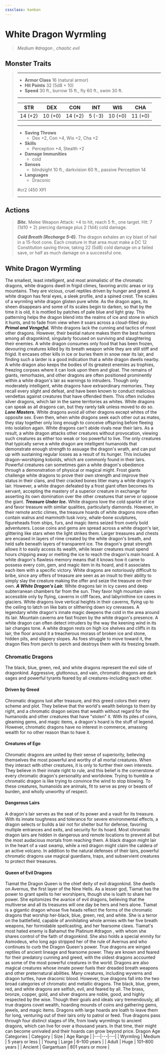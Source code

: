 ```yaml
---
cssclass: kanban
---
```


# White Dragon Wyrmling
>*Medium #dragon , chaotic evil*
## Monster Traits
>___
>- **Armor Class** 16 (natural armor)
>- **Hit Points** 32 (5d8 + 10)
>- **Speed** 30 ft., burrow 15 ft., fly 60 ft., swim 30 ft.
>___
>|STR|DEX|CON|INT|WIS|CHA|
>|:---:|:---:|:---:|:---:|:---:|:---:|
>|14 (+2)|10 (+0)|14 (+2)|5 (-3)|10 (+0)|11 (+0)|
>___
>- **Saving Throws**
>	 - Dex +2, Con +4, Wis +2, Cha +2
>- **Skills**
>	 - Perception +4, Stealth +2
>- **Damage Immunities**
>	 - cold
>- **Senses**
>	 - blindsight 10 ft., darkvision 60 ft., passive Perception 14
>- **Languages**
>	 - Draconic
>
> #cr2 (450 XP)
>___
## Actions
>***Bite.*** Melee Weapon Attack: +4 to hit, reach 5 ft., one target. Hit: 7 (1d10 + 2) piercing damage plus 2 (1d4) cold damage.  
>
>***Cold Breath (Recharge 5–6).*** The dragon exhales an icy blast of hail in a 15-foot cone. Each creature in that area must make a DC 12 Constitution saving throw, taking 22 (5d8) cold damage on a failed save, or half as much damage on a successful one.
## White Dragon Wyrmling
The smallest, least intelligent, and most animalistic of the chromatic dragons, white dragons dwell in frigid climes, favoring arctic areas or icy mountains. They are vicious, cruel reptiles driven by hunger and greed.
A white dragon has feral eyes, a sleek profile, and a spined crest. The scales of a wyrmling white dragon glisten pure white. As the dragon ages, its sheen disappears and some of its scales begin to darken, so that by the time it is old, it is mottled by patches of pale blue and light gray. This patterning helps the dragon blend into the realms of ice and stone in which it hunts, and to fade from view when it soars across a cloud-filled sky.
***Primal and Vengeful.*** White dragons lack the cunning and tactics of most other dragons. However, their bestial nature makes them the best hunters among all dragonkind, singularly focused on surviving and slaughtering their enemies. A white dragon consumes only food that has been frozen, devouring creatures killed by its breath weapon while they are still stiff and frigid. It encases other kills in ice or buries them in snow near its lair, and finding such a larder is a good indication that a white dragon dwells nearby.
A white dragon also keeps the bodies of its greatest enemies as trophies, freezing corpses where it can look upon them and gloat. The remains of giants, remorhazes, and other dragons are often positioned prominently within a white dragon's lair as warnings to intruders.
Though only moderately intelligent, white dragons have extraordinary memories. They recall every slight and defeat, and have been known to conduct malicious vendettas against creatures that have offended them. This often includes silver dragons, which lair in the same territories as whites. White dragons can speak as all dragons can, but they rarely talk unless moved to do so.
***Lone Masters.*** White dragons avoid all other dragons except whites of the opposite sex. Even then, when white dragons seek each other out as mates, they stay together only long enough to conceive offspring before fleeing into isolation again.
White dragons can't abide rivals near their lairs. As a result, a white dragon attacks other creatures without provocation, viewing such creatures as either too weak or too powerful to live. The only creatures that typically serve a white dragon are intelligent humanoids that demonstrate enough strength to assuage the dragon's wrath, and can put up with sustaining regular losses as a result of its hunger. This includes dragon-worshiping kobolds, which are commonly found in their lairs.
Powerful creatures can sometimes gain a white dragon's obedience through a demonstration of physical or magical might. Frost giants challenge white dragons to prove their own strength and improve their status in their clans, and their cracked bones litter many a white dragon's lair. However, a white dragon defeated by a frost giant often becomes its servant, accepting the mastery of a superior creature in exchange for asserting its own domination over the other creatures that serve or oppose the giant.
***Treasure Under Ice.*** White dragons love the cold sparkle of ice and favor treasure with similar qualities, particularly diamonds. However, in their remote arctic climes, the treasure hoards of white dragons more often contain walrus and mammoth tusk ivory, whale-bone sculptures, figureheads from ships, furs, and magic items seized from overly bold adventurers.
Loose coins and gems are spread across a white dragon's lair, glittering like stars when the light strikes them. Larger treasures and chests are encased in layers of rime created by the white dragon's breath, and held safe beneath layers of transparent ice. The dragon's great strength allows it to easily access its wealth, while lesser creatures must spend hours chipping away or melting the ice to reach the dragon's main hoard.
A white dragon's flawless memory means that it knows how it came to possess every coin, gem, and magic item in its hoard, and it associates each item with a specific victory. White dragons are notoriously difficult to bribe, since any offers of treasure are seen as an insult to their ability to simply slay the creature making the offer and seize the treasure on their own.
***A White Dragon's Lair.*** White dragons lair in icy caves and deep subterranean chambers far from the sun. They favor high mountain vales accessible only by flying, caverns in cliff faces, and labyrinthine ice caves in glaciers. White dragons love vertical heights in their caverns, flying up to the ceiling to latch on like bats or slithering down icy crevasses.
A legendary white dragon's innate magic deepens the cold in the area around its lair. Mountain caverns are fast frozen by the white dragon's presence. A white dragon can often detect intruders by the way the keening wind in its lair changes tone.
A white dragon rests on high ice shelves and cliffs in its lair, the floor around it a treacherous morass of broken ice and stone, hidden pits, and slippery slopes. As foes struggle to move toward it, the dragon flies from perch to perch and destroys them with its freezing breath.
### Chromatic Dragons
The black, blue, green, red, and white dragons represent the evil side of dragonkind. Aggressive, gluttonous, and vain, chromatic dragons are dark sages and powerful tyrants feared by all creatures-including each other.
#### Driven by Greed
Chromatic dragons lust after treasure, and this greed colors their every scheme and plot. They believe that the world's wealth belongs to them by right, and a chromatic dragon seizes that wealth without regard for the humanoids and other creatures that have "stolen" it. With its piles of coins, gleaming gems, and magic items, a dragon's hoard is the stuff of legend. However, chromatic dragons have no interest in commerce, amassing wealth for no other reason than to have it.
#### Creatures of Ego
Chromatic dragons are united by their sense of superiority, believing themselves the most powerful and worthy of all mortal creatures. When they interact with other creatures, it is only to further their own interests. They believe in their innate right to rule, and this belief is the cornerstone of every chromatic dragon's personality and worldview. Trying to humble a chromatic dragon is like trying to convince the wind to stop blowing. To these creatures, humanoids are animals, fit to serve as prey or beasts of burden, and wholly unworthy of respect.
#### Dangerous Lairs
A dragon's lair serves as the seat of its power and a vault for its treasure. With its innate toughness and tolerance for severe environmental effects, a dragon selects or builds a lair not for shelter but for defense, favoring multiple entrances and exits, and security for its hoard.
Most chromatic dragon lairs are hidden in dangerous and remote locations to prevent all but the most audacious mortals from reaching them. A black dragon might lair in the heart of a vast swamp, while a red dragon might claim the caldera of an active volcano. In addition to the natural defenses of their lairs, powerful chromatic dragons use magical guardians, traps, and subservient creatures to protect their treasures.
#### Queen of Evil Dragons
Tiamat the Dragon Queen is the chief deity of evil dragonkind. She dwells on Avernus, the first layer of the Nine Hells. As a lesser god, Tiamat has the power to grant spells to her worshipers, though she is loath to share her power. She epitomizes the avarice of evil dragons, believing that the multiverse and all its treasures will one day be hers and hers alone.
Tiamat is a gigantic dragon whose five heads reflect the forms of the chromatic dragons that worship her-black, blue, green, red, and white. She is a terror on the battlefield, capable of annihilating whole armies with her five breath weapons, her formidable spellcasting, and her fearsome claws.
Tiamat's most hated enemy is Bahamut the Platinum #dragon , with whom she shares control of the faith of dragonkind. She also holds a special enmity for Asmodeus, who long ago stripped her of the rule of Avernus and who continues to curb the Dragon Queen's power.
True dragons are winged reptiles of ancient lineage and fearsome power. They are known and feared for their predatory cunning and greed, with the oldest dragons accounted as some of the most powerful creatures in the world. Dragons are also magical creatures whose innate power fuels their dreaded breath weapons and other preternatural abilities.
Many creatures, including wyverns and dragon turtles, have draconic blood. However, true dragons fall into the two broad categories of chromatic and metallic dragons. The black, blue, green, red, and white dragons are selfish, evil, and feared by all. The brass, bronze, copper, gold, and silver dragons are noble, good, and highly respected by the wise.
Though their goals and ideals vary tremendously, all true dragons covet wealth, hoarding mounds of coins and gathering gems, jewels, and magic items. Dragons with large hoards are loath to leave them for long, venturing out of their lairs only to patrol or feed.
True dragons pass through four distinct stages of life, from lowly wyrmlings to ancient dragons, which can live for over a thousand years. In that time, their might can become unrivaled and their hoards can grow beyond price.
Dragon Age Categories
| Category | Size | Age Range |
|---|---|---|
| Wyrmling | Medium | 5 years or less |
| Young | Large | 6–100 years |
| Adult | Huge | 101–800 years |
| Ancient | Gargantuan | 801 years or more |